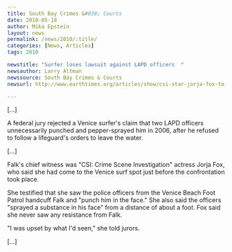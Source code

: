 ```yaml
---
title: South Bay Crimes &#038; Courts
date: 2010-05-18
author: Mika Epstein
layout: news
permalink: /news/2010/:title/
categories: [News, Articles]
tags: 2010

newstitle: "Surfer loses lawsuit against LAPD officers  "
newsauthor: Larry Altman  
newssource: South Bay Crimes & Courts  
newsurl: http://www.earthtimes.org/articles/show/csi-star-jorja-fox-to,1308038.shtml  

---
```


[...] 

A federal jury rejected a Venice surfer's claim that two LAPD officers unnecessarily punched and pepper-sprayed him in 2006, after he refused to follow a lifeguard's orders to leave the water.

[...]

Falk's chief witness was "CSI: Crime Scene Investigation" actress Jorja Fox, who said she had come to the Venice surf spot just before the confrontation took place.

She testified that she saw the police officers from the Venice Beach Foot Patrol handcuff Falk and "punch him in the face." She also said the officers "sprayed a substance in his face" from a distance of about a foot. Fox said she never saw any resistance from Falk.

"I was upset by what I'd seen," she told jurors.

[...]

